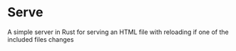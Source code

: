 # Serve

A simple server in Rust for serving an HTML file with reloading if one of the included files changes
